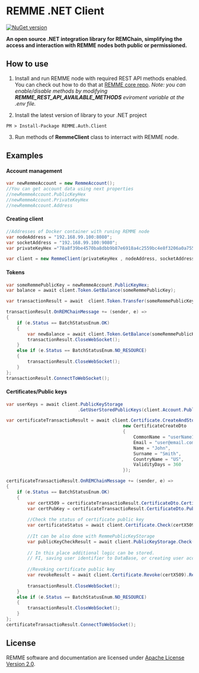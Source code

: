 
REMME .NET Client
==========
[![NuGet version](https://badge.fury.io/nu/REMME.Auth.Client.svg)](https://badge.fury.io/nu/REMME.Auth.Client)

**An open source .NET integration library for REMChain, simplifying the access and interaction with REMME nodes both public or permissioned.**

How to use
----------
1. Install and run REMME node with required REST API methods  enabled. 
You can check out how to do that at [REMME core repo](https://github.com/Remmeauth/remme-core/). 
*Note: you can enable/disable methods by modifying **REMME_REST_API_AVAILABLE_METHODS** eviroment variable at the .env file.*

2. Install the latest version of library to your .NET project
```
PM > Install-Package REMME.Auth.Client
```

3. Run methods of **RemmeClient** class to interract with REMME node. 

Examples
------------
#### Account management
```csharp
var newRemmeAccount = new RemmeAccount();
//You can get account data using next properties
//newRemmeAccount.PublicKeyHex
//newRemmeAccount.PrivateKeyHex
//newRemmeAccount.Address
```
#### Creating client
```csharp
//Addresses of Docker container with runing REMME node
var nodeAddress = "192.168.99.100:8080";
var socketAddress = "192.168.99.100:9080";
var privateKeyHex ="78a8f39be4570ba8dbb9b87e6918a4c2559bc4e8f3206a0a755c6f2b659a7850";

var client = new RemmeClient(privateKeyHex , nodeAddress, socketAddress);
```

#### Tokens
```csharp    
var someRemmePublicKey = newRemmeAccount.PublicKeyHex;
var balance = await client.Token.GetBalance(someRemmePublicKey);

var transactionResult = await  client.Token.Transfer(someRemmePublicKey, 100);

transactionResult.OnREMChainMessage += (sender, e) =>
{
	if (e.Status == BatchStatusEnum.OK)
	{
		var newBalance = await client.Token.GetBalance(someRemmePublicKey);
		transactionResult.CloseWebSocket();
	}
	else if (e.Status == BatchStatusEnum.NO_RESOURCE)
	{
		transactionResult.CloseWebSocket();
	}
};
transactionResult.ConnectToWebSocket();
```
#### Certificates/Public keys
```csharp
var userKeys = await client.PublicKeyStorage
						   .GetUserStoredPublicKeys(client.Account.PublicKeyHex);

var certificateTransactioResult = await client.Certificate.CreateAndStore(
											new CertificateCreateDto
											{
												CommonName = "userName1",
												Email = "user@email.com",
												Name = "John",
												Surname = "Smith",
												CountryName = "US",
												ValidityDays = 360
											});

certificateTransactioResult.OnREMChainMessage += (sender, e) =>
{
	if (e.Status == BatchStatusEnum.OK)
	{
		var certX509 = certificateTransactioResult.CertificateDto.Certificate;
		var certPubKey = certificateTransactioResult.CertificateDto.PublicKeyPem;
		
		//Check the status of certificate public key
		var certificateStatus = await client.Certificate.Check(certX509);
		
		//It can be also done with RemmePublicKeyStorage
		var publicKeyCheckResult = await client.PublicKeyStorage.Check(certPubKey);
		
		// In this place additional logic can be stored. 
		// FI, saving user identifier to DataBase, or creating user account
		
		//Revoking certificate public key
		var revokeResult = await client.Certificate.Revoke(certX509).Result;
		
		transactionResult.CloseWebSocket();
	}	
	else if (e.Status == BatchStatusEnum.NO_RESOURCE)
	{
		transactionResult.CloseWebSocket();
	}
};
certificateTransactioResult.ConnectToWebSocket();
```
License
-------

REMME software and documentation are licensed under [Apache License Version 2.0](https://github.com/Remmeauth/remme-client-dotnet/blob/master/LICENCE).
